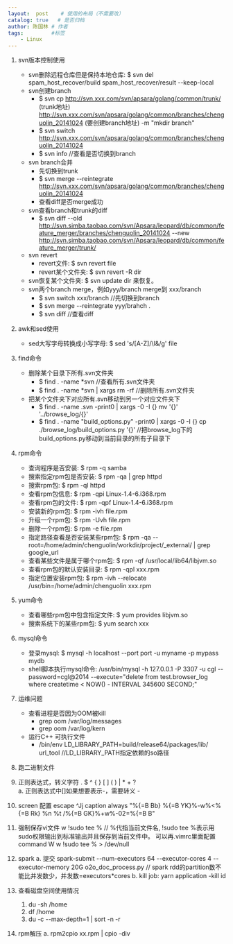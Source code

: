 ```yaml
---
layout:  post    # 使用的布局（不需要改）
catalog: true   # 是否归档
author: 陈国林 # 作者
tags:         #标签
    - Linux
---
```


1. svn版本控制使用  
   + svn删除远程仓库但是保持本地仓库: $ svn del spam_host_recover/build spam_host_recover/result --keep-local  
   + svn创建branch  
     + $ svn cp http://svn.xxx.com/svn/apsara/golang/common/trunk/ (trunk地址) http://svn.xxx.com/svn/apsara/golang/common/branches/chenguolin_20141024 (要创建branch地址) -m "mkdir branch"  
     + $ svn switch http://svn.xxx.com/svn/apsara/golang/common/branches/chenguolin_20141024  
     + $ svn info  //查看是否切换到branch  
   + svn branch合并
     + 先切换到trunk
     + $ svn merge --reintegrate http://svn.xxx.com/svn/apsara/golang/common/branches/chenguolin_20141024
     + 查看diff是否merge成功
   + svn查看branch和trunk的diff
     + $ svn diff --old http://svn.simba.taobao.com/svn/Apsara/leopard/db/common/feature_merger/branches/chenguolin_20141024 --new http://svn.simba.taobao.com/svn/Apsara/leopard/db/common/feature_merger/trunk/
   + svn revert
     + revert文件: $ svn revert file
     + revert某个文件夹: $ svn revert -R dir
   + svn恢复某个文件夹: $ svn update dir 来恢复。   
   + svn两个branch merge，例如yyy/branch merge到 xxx/branch
     + $ svn switch xxx/branch  //先切换到branch
     + $ svn merge --reintegrate yyy/brahch .
     + $ svn diff //查看diff

2. awk和sed使用
   + sed大写字母转换成小写字母: $ sed 's/[A-Z]/\l&/g' file

3. find命令
   + 删除某个目录下所有.svn文件夹
     + $ find . -name *svn   //查看所有.svn文件夹
     + $ find . -name *svn | xargs rm -rf  //删除所有.svn文件夹
   + 把某个文件夹下对应所有.svn移动到另一个对应文件夹下
     + $ find . -name .svn -print0 | xargs -0 -I {} mv '{}' '../browse_log/{}'
     + $ find . -name "build_options.py" -print0 | xargs -0 -I {} cp ./browse_log/build_options.py '{}'  //把browse_log下的build_options.py移动到当前目录的所有子目录下

4. rpm命令
   + 查询程序是否安装: $ rpm -q samba
   + 搜索指定rpm包是否安装: $ rpm -qa | grep httpd
   + 搜索rpm包: $ rpm -ql httpd
   + 查看rpm包信息: $ rpm -qpi Linux-1.4-6.i368.rpm 
   + 查看rpm包的文件: $ rpm -qpf Linux-1.4-6.i368.rpm
   + 安装新的rpm包: $ rpm -ivh file.rpm
   + 升级一个rpm包: $ rpm -Uvh file.rpm
   + 删除一个rpm包: $ rpm -e file.rpm
   + 指定路径查看是否安装某些rpm包: $ rpm -qa --root=/home/admin/chenguolin/workdir/project/_external/ | grep google_url
   + 查看某些文件是属于哪个rpm包: $ rpm -qf /usr/local/lib64/libjvm.so
   + 查看rpm包的默认安装目录: $ rpm -qpl xxx.rpm
   + 指定位置安装rpm包: $ rpm -ivh --relocate /usr/bin=/home/admin/chenguolin xxx.rpm

5. yum命令
   + 查看哪些rpm包中包含指定文件: $ yum provides libjvm.so
   + 搜索系统下的某些rpm包: $ yum search xxx

6. mysql命令
   + 登录mysql: $ mysql -h localhost --port port -u myname -p mypass mydb
   + shell脚本执行mysql命令: /usr/bin/mysql -h 127.0.0.1 -P 3307 -u cgl --password=cgl@2014 --execute="delete from test.browser_log where createtime < NOW() - INTERVAL 345600 SECOND;"

7. 运维问题
   + 查看进程是否因为OOM被kill
     + grep oom /var/log/messages
     + grep oom /var/log/kern
   + 运行C++ 可执行文件
     + /bin/env LD_LIBRARY_PATH=build/release64/packages/lib/ url_tool  //LD_LIBRARY_PATH指定依赖的so路径

31. 跑二进制文件
     


33. 正则表达式，转义字符
    .  $  ^  {  }  [  ]   (  )   |   *  +   ?   \
   a. 正则表达式中[]如果想要表示-，需要转义 \-



44. screen 配置
     escape ^Jj
     caption always "%{=B Bb} %{=B YK}%-w%<%{=B Rk} %n %t /%{=B GK}%+w%-02=%{=B B"

45. 强制保存vi文件
     w !sudo tee %   // %代指当前文件名, !sudo tee %表示用sudo权限输出到标准输出并且保存到当前文件中。
     可以再.vimrc里面配置 command W w !sudo tee % > /dev/null

46. spark
     a. 提交 spark-submit --num-executors 64 --executor-cores 4 --executor-memory 20G o2o_doc_process.py  // spark rdd的partition数不能比并发数少，并发数=executors*cores
     b. kill job: yarn application -kill  id

   
48. 查看磁盘空间使用情况
     1. du -sh /home
     2. df /home
     3. du -c --max-depth=1 | sort -n -r


53. rpm解压
    a. rpm2cpio xx.rpm | cpio -div

 
